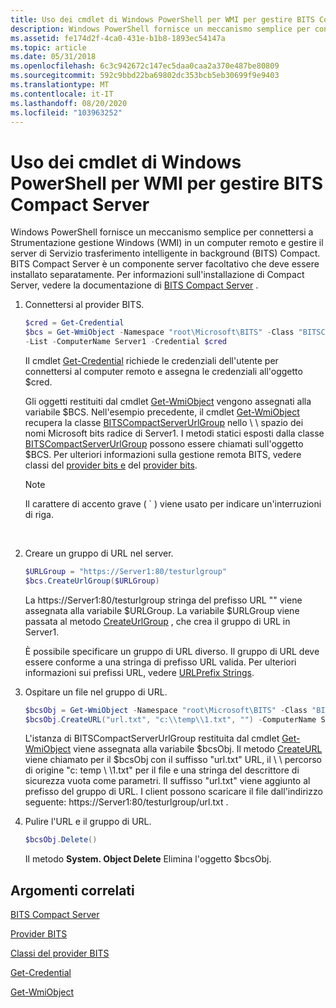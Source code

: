```yaml
---
title: Uso dei cmdlet di Windows PowerShell per WMI per gestire BITS Compact Server
description: Windows PowerShell fornisce un meccanismo semplice per connettersi a Strumentazione gestione Windows (WMI) in un computer remoto e gestire il server di Servizio trasferimento intelligente in background (BITS) Compact.
ms.assetid: fe174d2f-4ca0-431e-b1b8-1893ec54147a
ms.topic: article
ms.date: 05/31/2018
ms.openlocfilehash: 6c3c942672c147ec5daa0caa2a370e487be80809
ms.sourcegitcommit: 592c9bbd22ba69802dc353bcb5eb30699f9e9403
ms.translationtype: MT
ms.contentlocale: it-IT
ms.lasthandoff: 08/20/2020
ms.locfileid: "103963252"
---
```

# <a name="using-wmi-windows-powershell-cmdlets-to-manage-the-bits-compact-server"></a>Uso dei cmdlet di Windows PowerShell per WMI per gestire BITS Compact Server

Windows PowerShell fornisce un meccanismo semplice per connettersi a Strumentazione gestione Windows (WMI) in un computer remoto e gestire il server di Servizio trasferimento intelligente in background (BITS) Compact. BITS Compact Server è un componente server facoltativo che deve essere installato separatamente. Per informazioni sull'installazione di Compact Server, vedere la documentazione di [BITS Compact Server](bits-compact-server.md) .

1.  Connettersi al provider BITS.

    ```PowerShell
    $cred = Get-Credential
    $bcs = Get-WmiObject -Namespace "root\Microsoft\BITS" -Class "BITSCompactServerUrlGroup" `
    -List -ComputerName Server1 -Credential $cred
    ```

    

    Il cmdlet [Get-Credential](/previous-versions//dd315327(v=technet.10)) richiede le credenziali dell'utente per connettersi al computer remoto e assegna le credenziali all'oggetto $cred.

    Gli oggetti restituiti dal cmdlet [Get-WmiObject](/previous-versions//dd315295(v=technet.10)) vengono assegnati alla variabile $BCS. Nell'esempio precedente, il cmdlet [Get-WmiObject](/previous-versions//dd315295(v=technet.10)) recupera la classe [BITSCompactServerUrlGroup](/previous-versions/windows/desktop/bitsprov/bitslightweightserverurlgroup) nello \\ \\ spazio dei nomi Microsoft bits radice di Server1. I metodi statici esposti dalla classe [BITSCompactServerUrlGroup](/previous-versions/windows/desktop/bitsprov/bitslightweightserverurlgroup) possono essere chiamati sull'oggetto $BCS. Per ulteriori informazioni sulla gestione remota BITS, vedere classi del [provider bits e](/previous-versions/windows/desktop/bitsprov/bits-provider) del [provider bits]( /previous-versions//dd904507(v=vs.85)).

    > [!Note]  
    > Il carattere di accento grave ( \` ) viene usato per indicare un'interruzioni di riga.

     

2.  Creare un gruppo di URL nel server.

    ```PowerShell
    $URLGroup = "https://Server1:80/testurlgroup" 
    $bcs.CreateUrlGroup($URLGroup)
    ```

    

    La https://Server1:80/testurlgroup stringa del prefisso URL "" viene assegnata alla variabile $URLGroup. La variabile $URLGroup viene passata al metodo [CreateUrlGroup](/previous-versions/windows/desktop/bitsprov/createurlgroup-bitslightweightserverurlgroup) , che crea il gruppo di URL in Server1.

    È possibile specificare un gruppo di URL diverso. Il gruppo di URL deve essere conforme a una stringa di prefisso URL valida. Per ulteriori informazioni sui prefissi URL, vedere [URLPrefix Strings](../http/urlprefix-strings.md).

3.  Ospitare un file nel gruppo di URL.

    ```PowerShell
    $bcsObj = Get-WmiObject -Namespace "root\Microsoft\BITS" -Class "BITSCompactServerUrlGroup" -filter ("UrlGroup='" + $URLGroup + "'") -ComputerName Server1 -Credential $cred
    $bcsObj.CreateURL("url.txt", "c:\\temp\\1.txt", "") -ComputerName Server1 -Credential $cred
    ```

    

    L'istanza di BITSCompactServerUrlGroup restituita dal cmdlet [Get-WmiObject](/previous-versions//dd315295(v=technet.10)) viene assegnata alla variabile $bcsObj. Il metodo [CreateURL](/previous-versions/windows/desktop/bitsprov/createurl-bitslightweightserverurlgroup) viene chiamato per il $bcsObj con il suffisso "url.txt" URL, il \\ \\ percorso di origine "c: temp \\ \\1.txt" per il file e una stringa del descrittore di sicurezza vuota come parametri. Il suffisso "url.txt" viene aggiunto al prefisso del gruppo di URL. I client possono scaricare il file dall'indirizzo seguente: https://Server1:80/testurlgroup/url.txt .

4.  Pulire l'URL e il gruppo di URL.

    ```PowerShell
    $bcsObj.Delete()
    ```

    

    Il metodo **System. Object Delete** Elimina l'oggetto $bcsObj.

## <a name="related-topics"></a>Argomenti correlati

<dl> <dt>

[BITS Compact Server](./bits-compact-server.md)
</dt> <dt>

[Provider BITS](/previous-versions/windows/desktop/bitsprov/bits-provider)
</dt> <dt>

[Classi del provider BITS]( /previous-versions//dd904507(v=vs.85))
</dt> <dt>

[Get-Credential](/previous-versions//dd315327(v=technet.10))
</dt> <dt>

[Get-WmiObject](/previous-versions//dd315295(v=technet.10))
</dt> </dl>

 

 